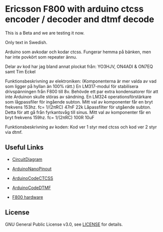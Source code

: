 # Ericsson F800 with arduino ctcss encoder / decoder and dtmf decode

This is a Beta and we are testing it now.

Only text in Swedish. 

Arduino som avkodar och kodar ctcss.
Fungerar hemma på bänken, men har inte povkört som repeater ännu.

Delar av kod har jag bland annat plockat från:
YO3HJV, ON4ADI & ON7EQ samt Tim Eckel

Funktionsbeskrivning av elektroniken: (Komponenterna är mer valda av vad som ligger på hyllan än 100% rätt.)
En LM317-modul för stabilisera drivspänningen från F800 till 8v. Behövde ett par extra kondensatorer för att inte Arduinon skulle störas av sändning.
En LM324 operationsförstärkare som lågpassfiler för ingående subton. Mitt val av komponenter får en bryt frekvens 153hz. fc= 1/(2πRC) 47nF 22k
Låpassfilter för utgående subton. Detta för att gå från fyrkantsvåg till sinus. Mitt val av komponenter får en bryt frekvens 159hz. fc= 1/(2πRC) 100R 10uF

Funktionsbeskrivning av koden:
Kod ver 1 styr med ctcss och kod ver 2 styr via dtmf.

## Useful Links
* [CircuitDiagram](https://github.com/SA6HBR/F800_Arduino_ctcss/blob/main/KiCad/CircuitDiagram.pdf)
* [ArduinoNanoPinout](https://github.com/SA6HBR/F800_Arduino_ctcss/blob/main/Arduino/ArduinoNanoPinout.pdf)
* [ArduinoCodeCTCSS](https://github.com/SA6HBR/F800_Arduino_ctcss/blob/main/Arduino/F800_Arduino_ctcss/F800_Arduino_ctcss.ino)
* [ArduinoCodeDTMF](https://github.com/SA6HBR/F800_Arduino_ctcss/blob/main/Arduino/F800_Arduino_dtmf/F800_Arduino_dtmf.ino)

* [F800 hardware](http://komradio.com/f800.html)

## License

GNU General Public License v3.0, see [LICENSE](https://github.com/SA6HBR/F800_Arduino_ctcss/blob/main/LICENSE) for details.




